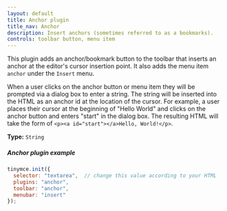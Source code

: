 ```yaml
---
layout: default
title: Anchor plugin
title_nav: Anchor
description: Insert anchors (sometimes referred to as a bookmarks).
controls: toolbar button, menu item
---
```


This plugin adds an anchor/bookmark button to the toolbar that inserts an anchor at the editor's cursor insertion point. It also adds the menu item `anchor` under the `Insert` menu.

When a user clicks on the anchor button or menu item they will be prompted via a dialog box to enter a string. The string will be inserted into the HTML as an anchor id at the location of the cursor. For example, a user places their cursor at the beginning of "Hello World" and clicks on the anchor button and enters "start" in the dialog box. The resulting HTML will take the form of `<p><a id="start"></a>Hello, World!</p>`. 

**Type:** `String`


##### Anchor plugin example

```js
tinymce.init({
  selector: "textarea",  // change this value according to your HTML
  plugins: "anchor",
  toolbar: "anchor",
  menubar: "insert"
});
```
